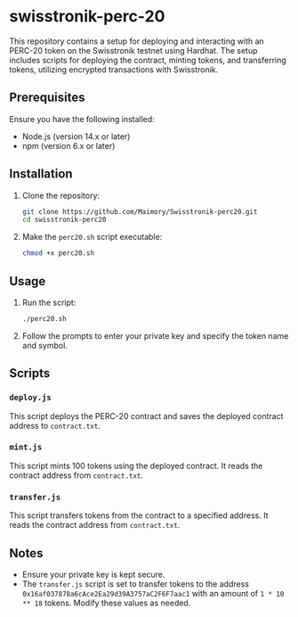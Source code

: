 # swisstronik-perc-20

This repository contains a setup for deploying and interacting with an PERC-20 token on the Swisstronik testnet using Hardhat. The setup includes scripts for deploying the contract, minting tokens, and transferring tokens, utilizing encrypted transactions with Swisstronik.

## Prerequisites

Ensure you have the following installed:

- Node.js (version 14.x or later)
- npm (version 6.x or later)

## Installation

1. Clone the repository:

    ```bash
    git clone https://github.com/Maimory/Swisstronik-perc20.git
    cd swisstronik-perc20
    ```

2. Make the `perc20.sh` script executable:

    ```bash
    chmod +x perc20.sh
    ```

## Usage

1. Run the script:

    ```bash
    ./perc20.sh
    ```

2. Follow the prompts to enter your private key and specify the token name and symbol.

## Scripts

### `deploy.js`

This script deploys the PERC-20 contract and saves the deployed contract address to `contract.txt`.

### `mint.js`

This script mints 100 tokens using the deployed contract. It reads the contract address from `contract.txt`.

### `transfer.js`

This script transfers tokens from the contract to a specified address. It reads the contract address from `contract.txt`.

## Notes

- Ensure your private key is kept secure.
- The `transfer.js` script is set to transfer tokens to the address `0x16af037878a6cAce2Ea29d39A3757aC2F6F7aac1` with an amount of `1 * 10 ** 18` tokens. Modify these values as needed.
